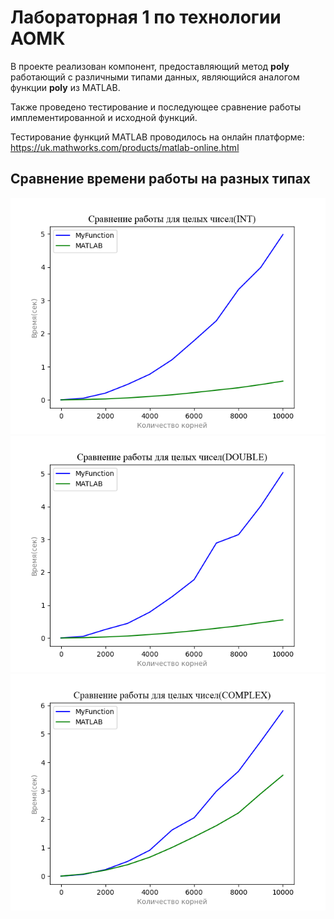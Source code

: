 # Лабораторная 1 по технологии АОМК

В проекте реализован компонент, предоставляющий метод **poly** работающий с различными типами данных, являющийся аналогом функции **poly** из MATLAB.

Также проведено тестирование и последующее сравнение работы имплементированной и исходной функций.

Тестирование функций MATLAB проводилось на онлайн платформе:
https://uk.mathworks.com/products/matlab-online.html

## Сравнение времени работы на разных типах
![Сравнение для Int](https://github.com/VladislavVolkovS/EcoLab1/blob/main/ComparisonINT.png)
![Сравнение для Double](https://github.com/VladislavVolkovS/EcoLab1/blob/main/ComparisonDOUBLE.png)
![Сравнение для Complex](https://github.com/VladislavVolkovS/EcoLab1/blob/main/ComparisonCOMPLEX.png)
